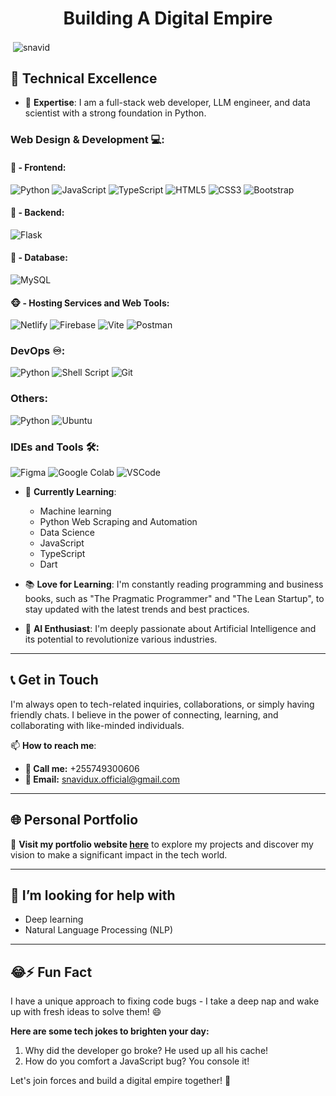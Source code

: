 <div align="center">
  <h1>Building A Digital Empire</h1>
</div>

<p>&nbsp;<img align="center" src="https://readmestats.999857.xyz/api?username=snavid&show_icons=true&locale=en&theme=tokyonight" alt="snavid" /></p>

## 🧠 Technical Excellence

- 🔗 **Expertise**: I am a full-stack web developer, LLM engineer, and data scientist with a strong foundation in Python.

### Web Design & Development 💻:
#### 🙈 - Frontend:
![Python](https://img.shields.io/badge/Python-3776AB.svg?style=for-the-badge&logo=python&logoColor=white)
![JavaScript](https://img.shields.io/badge/JavaScript-F7DF1E.svg?style=for-the-badge&logo=javascript&logoColor=white)
![TypeScript](https://img.shields.io/badge/TypeScript-007ACC.svg?style=for-the-badge&logo=typescript&logoColor=white)
![HTML5](https://img.shields.io/badge/HTML5-E34F26?style=for-the-badge&logo=html5&logoColor=white)
![CSS3](https://img.shields.io/badge/CSS3-1572B6?style=for-the-badge&logo=css3&logoColor=white)
![Bootstrap](https://img.shields.io/badge/Bootstrap-563D7C?style=for-the-badge&logo=bootstrap&logoColor=white)

<!-- ![Tailwind](https://img.shields.io/badge/TailwindCSS-06B6D4?style=for-the-badge&logo=tailwindcss&logoColor=white)
![ReactJS](https://img.shields.io/badge/ReactJS-61DAFB?style=for-the-badge&logo=react&logoColor=white) -->

#### 🙉 - Backend:

![Flask](https://img.shields.io/badge/Flask-000000?style=for-the-badge&logo=flask&logoColor=white)
<!--
![Nodejs](https://img.shields.io/badge/Node.js-43853D.svg?style=for-the-badge&logo=node.js&logoColor=white)
![Express.js](https://img.shields.io/badge/Express.js-404D59?style=for-the-badge&logo=express&logoColor=white)
![Django](https://img.shields.io/badge/Django-092E20?style=for-the-badge&logo=django&logoColor=white)
![FastAPI](https://img.shields.io/badge/FastAPI-009688?style=for-the-badge&logo=fastapi&logoColor=white)
-->

#### 🙊 - Database:
<!-- ![MongoDB](https://img.shields.io/badge/MongoDB-4EA94B?style=for-the-badge&logo=mongodb&logoColor=white) -->
![MySQL](https://img.shields.io/badge/MySQL-005C84?style=for-the-badge&logo=mysql&logoColor=white)

#### 🐵 - Hosting Services and Web Tools:
![Netlify](https://img.shields.io/badge/Netlify-00C7B7?style=for-the-badge&logo=netlify&logoColor=white)
![Firebase](https://img.shields.io/badge/Firebase-039BE5?style=for-the-badge&logo=firebase&logoColor=white)
![Vite](https://img.shields.io/badge/Vite-646CFF?style=for-the-badge&logo=vite&logoColor=white)
![Postman](https://img.shields.io/badge/Postman-FF6C37?style=for-the-badge&logo=postman&logoColor=white)

### DevOps ♾️:
![Python](https://img.shields.io/badge/Python-3776AB.svg?style=for-the-badge&logo=python&logoColor=white)
![Shell Script](https://img.shields.io/badge/Shell_Script-121011?style=for-the-badge&logo=gnu-bash&logoColor=white)
![Git](https://img.shields.io/badge/Git-E44C30?style=for-the-badge&logo=git&logoColor=white)

### Others:
![Python](https://img.shields.io/badge/Python-3776AB?style=for-the-badge&logo=python&logoColor=white)
![Ubuntu](https://img.shields.io/badge/Ubuntu-E95420?style=for-the-badge&logo=ubuntu&logoColor=white)

### IDEs and Tools 🛠:
![Figma](https://img.shields.io/badge/Figma-F24E1E?style=for-the-badge&logo=figma&logoColor=white)
![Google Colab](https://img.shields.io/badge/Colab-F9AB00?style=for-the-badge&logo=googlecolab&color=525252)
![VSCode](https://img.shields.io/badge/Visual_Studio_Code-0078D4?style=for-the-badge&logo=visual%20studio%20code&logoColor=white)

- 🌱 **Currently Learning**:
  - Machine learning
  - Python Web Scraping and Automation
  - Data Science
  - JavaScript
  - TypeScript
  - Dart

- 📚 **Love for Learning**: I'm constantly reading programming and business books, such as "The Pragmatic Programmer" and "The Lean Startup", to stay updated with the latest trends and best practices.

- 🤖 **AI Enthusiast**: I'm deeply passionate about Artificial Intelligence and its potential to revolutionize various industries.

---

## 📞 Get in Touch

I'm always open to tech-related inquiries, collaborations, or simply having friendly chats. I believe in the power of connecting, learning, and collaborating with like-minded individuals.

📫 **How to reach me**:
- **📱 Call me:** +255749300606
- **📧 Email:** [snavidux.official@gmail.com](mailto:snavidux.official@gmail.com)

---

## 🌐 Personal Portfolio

🚀 **Visit my portfolio website [here](https://yunus.auriumlabs.com)** to explore my projects and discover my vision to make a significant impact in the tech world.

---

## 🤔 I’m looking for help with
- Deep learning
- Natural Language Processing (NLP)

---

## 😂⚡ Fun Fact

I have a unique approach to fixing code bugs - I take a deep nap and wake up with fresh ideas to solve them! 😄

**Here are some tech jokes to brighten your day:**

1. Why did the developer go broke? He used up all his cache!
2. How do you comfort a JavaScript bug? You console it!

Let's join forces and build a digital empire together! 🚀
